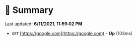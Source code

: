 # 📖 Summary
Last updated: **6/11/2021, 11:59:02 PM**

- `GET` [https://google.com](https://google.com) - **Up** (103ms)
